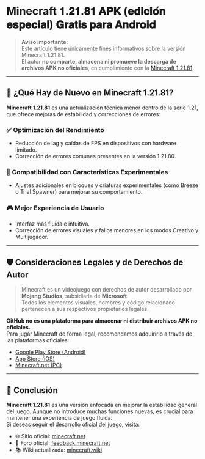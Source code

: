 # Minecraft 𝟏.𝟐𝟏.𝟖𝟏 𝐀𝐏𝐊 (𝐞𝐝𝐢𝐜𝐢𝐨́𝐧 𝐞𝐬𝐩𝐞𝐜𝐢𝐚𝐥) 𝐆𝐫𝐚𝐭𝐢𝐬 𝐩𝐚𝐫𝐚 𝐀𝐧𝐝𝐫𝐨𝐢𝐝

> **Aviso importante:**  
> Este artículo tiene únicamente fines informativos sobre la versión Minecraft 1.21.81.  
> El autor **no comparte, almacena ni promueve la descarga de archivos APK no oficiales**, en cumplimiento con la [Minecraft 1.21.81](https://minecraft.modilimitado.io).

---

## 🧩 ¿Qué Hay de Nuevo en Minecraft 1.21.81?

**Minecraft 1.21.81** es una actualización técnica menor dentro de la serie 1.21, que ofrece mejoras de estabilidad y correcciones de errores:

### ✅ Optimización del Rendimiento
- Reducción de lag y caídas de FPS en dispositivos con hardware limitado.
- Corrección de errores comunes presentes en la versión 1.21.80.

### 🧪 Compatibilidad con Características Experimentales
- Ajustes adicionales en bloques y criaturas experimentales (como Breeze o Trial Spawner) para mejorar su comportamiento.

### 🎮 Mejor Experiencia de Usuario
- Interfaz más fluida e intuitiva.
- Corrección de errores visuales y fallos menores en los modos Creativo y Multijugador.

---

## 🛡 Consideraciones Legales y de Derechos de Autor

> Minecraft es un videojuego con derechos de autor desarrollado por **Mojang Studios**, subsidiaria de **Microsoft**.  
> Todos los elementos visuales, nombres y código relacionado pertenecen a sus respectivos propietarios legales.

**GitHub no es una plataforma para almacenar ni distribuir archivos APK no oficiales.**  
Para jugar Minecraft de forma legal, recomendamos adquirirlo a través de las plataformas oficiales:

- [Google Play Store (Android)](https://play.google.com/store/apps/details?id=com.mojang.minecraftpe)  
- [App Store (iOS)](https://apps.apple.com/app/minecraft/id479516143)  
- [Minecraft.net (PC)](https://www.minecraft.net/)

---

## 🧠 Conclusión

**Minecraft 1.21.81** es una versión enfocada en mejorar la estabilidad general del juego. Aunque no introduce muchas funciones nuevas, es crucial para mantener una experiencia de juego fluida.  
Si deseas seguir el desarrollo oficial del juego, visita:

- 🌐 Sitio oficial: [minecraft.net](https://www.minecraft.net)  
- 💬 Foro oficial: [feedback.minecraft.net](https://feedback.minecraft.net)  
- 📚 Wiki actualizada: [minecraft.wiki](https://minecraft.wiki)
